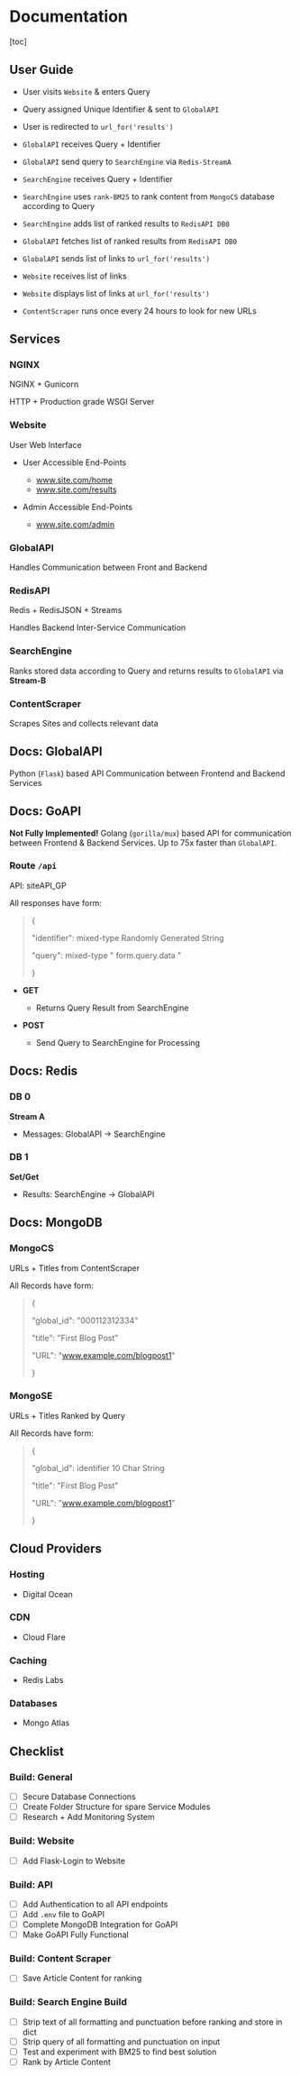 # Documentation

[toc]

## User Guide

- User visits `Website` & enters Query
- Query assigned Unique Identifier & sent to `GlobalAPI`
- User is redirected to `url_for('results')`

- `GlobalAPI` receives Query + Identifier
- `GlobalAPI` send query to `SearchEngine` via `Redis-StreamA`

- `SearchEngine` receives Query + Identifier
- `SearchEngine` uses `rank-BM25` to rank content from `MongoCS` database according to Query
- `SearchEngine` adds list of ranked results to `RedisAPI DB0`
- `GlobalAPI` fetches list of ranked results from `RedisAPI DB0`
- `GlobalAPI` sends list of links to `url_for('results')`

- `Website` receives list of links
- `Website` displays list of links at `url_for('results')`

- `ContentScraper` runs once every 24 hours to look for new URLs



## Services

### NGINX

NGINX + Gunicorn

HTTP + Production grade WSGI Server

### Website

User Web Interface

- User Accessible End-Points

  - www.site.com/home
  - www.site.com/results

- Admin Accessible End-Points

  - www.site.com/admin

### GlobalAPI

Handles Communication between Front and Backend

### RedisAPI

Redis + RedisJSON + Streams

Handles Backend Inter-Service Communication

### SearchEngine

Ranks stored data according to Query and returns results to `GlobalAPI` via **Stream-B**

### ContentScraper

Scrapes Sites and collects relevant data



## Docs: GlobalAPI

Python (`Flask`) based API Communication between Frontend and Backend Services



## Docs: GoAPI

**Not Fully Implemented!**
Golang (`gorilla/mux`) based API for communication between Frontend & Backend Services.
Up to 75x faster than `GlobalAPI`.

### Route `/api`

API: siteAPI_GP

All responses have form:

> {
>
>  "identifier": mixed-type Randomly Generated String
>
>  "query": mixed-type " form.query.data "
>
> }

- **GET**

  - Returns Query Result from SearchEngine

- **POST**

  - Send Query to SearchEngine for Processing



## Docs: Redis

### DB 0

**Stream A**

- Messages: GlobalAPI -> SearchEngine

### DB 1

**Set/Get**

- Results: SearchEngine -> GlobalAPI



## Docs: MongoDB

### MongoCS

URLs + Titles from ContentScraper

All Records have form:

> {
>
>  "global_id": "000112312334"
>
>  "title": "First Blog Post"
>
>  "URL": "www.example.com/blogpost1"
>
> }

### MongoSE

URLs + Titles Ranked by Query

All Records have form:

> {
>
>  "global_id": identifier 10 Char String
>
>  "title": "First Blog Post"
>
>  "URL": "www.example.com/blogpost1"
>
> }



## Cloud Providers

### Hosting

- Digital Ocean

### CDN

- Cloud Flare

### Caching

- Redis Labs

### Databases

- Mongo Atlas



## Checklist

### Build: General

- [ ] Secure Database Connections
- [ ] Create Folder Structure for spare Service Modules
- [ ] Research + Add Monitoring System

### Build: Website

- [ ] Add Flask-Login to Website

### Build: API

- [ ] Add Authentication to all API endpoints
- [ ] Add `.env` file to GoAPI
- [ ] Complete MongoDB Integration for GoAPI
- [ ] Make GoAPI Fully Functional

### Build: Content Scraper

- [ ] Save Article Content for ranking

### Build: Search Engine Build

- [ ] Strip text of all formatting and punctuation before ranking and store in dict
- [ ] Strip query of all formatting and punctuation on input
- [ ] Test and experiment with BM25 to find best solution
- [ ] Rank by Article Content
